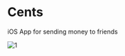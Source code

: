 Cents
=====

iOS App for sending money to friends

![1](https://raw.githubusercontent.com/sapanbhuta/Cents/screenshots/home.png)
